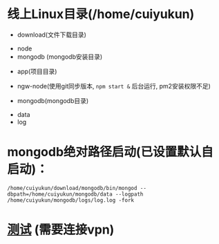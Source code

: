 # 线上Linux目录(/home/cuiyukun)

 * download(文件下载目录)
  - node
  - mongodb (mongodb安装目录)

 * app(项目目录)
  - ngw-node(使用git同步版本, ``` npm start & ``` 后台运行, pm2安装权限不足)
 * mongodb(mongodb目录)
  - data
  - log

# mongodb绝对路径启动(已设置默认自启动)：

 ``` /home/cuiyukun/download/mongodb/bin/mongod --dbpath=/home/cuiyukun/mongodb/data --logpath /home/cuiyukun/mongodb/logs/log.log -fork ```

# [测试](http://192.168.6.159:2333/) (需要连接vpn)
